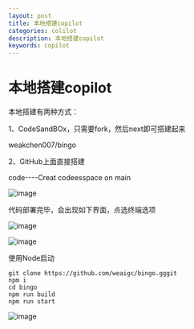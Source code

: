 ```yaml
---
layout: post
title: 本地搭建copilot
categories: colilot
description: 本地搭建copilot
keywords: copilot
---
```


# 本地搭建copilot

本地搭建有两种方式：

1、CodeSandBOx，只需要fork，然后next即可搭建起来

weakchen007/bingo

2、GitHub上面直接搭建

code----Creat codeesspace on main

![image](https://github.com/weakchen007/aiwv.github.io/assets/58799395/787265cf-e13a-426d-9004-d50fd8977320)

代码部署完毕，会出现如下界面，点选终端选项

![image](https://github.com/weakchen007/aiwv.github.io/assets/58799395/683f4a39-c54c-45f7-ba2b-8aa263eaef5a)

![image](https://github.com/weakchen007/aiwv.github.io/assets/58799395/b9f304fa-cb60-4d7f-9562-43b6844e8960)

使用Node启动

```
git clone https://github.com/weaigc/bingo.gggit
npm i
cd bingo
npm run build
npm run start

```
![image](https://github.com/weakchen007/aiwv.github.io/assets/58799395/a57437c9-2ecc-4c97-8733-4b53d50d1eae)

